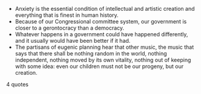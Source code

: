  - Anxiety is the essential condition of intellectual and artistic creation and everything that is finest in human history.
 - Because of our Congressional committee system, our government is closer to a gerontocracy than a democracy.
 - Whatever happens in a government could have happened differently, and it usually would have been better if it had.
 - The partisans of eugenic planning hear that other music, the music that says that there shall be nothing random in the world, nothing independent, nothing moved by its own vitality, nothing out of keeping with some idea: even our children must not be our progeny, but our creation.

4 quotes